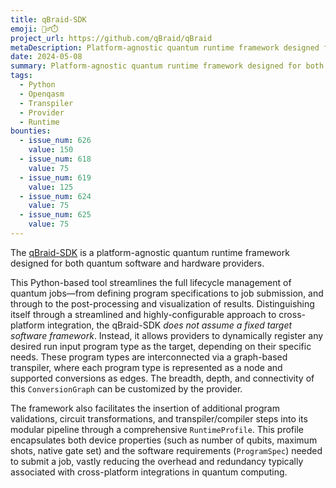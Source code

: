 ```yaml
---
title: qBraid-SDK
emoji: 🏃‍♂️⏱️
project_url: https://github.com/qBraid/qBraid
metaDescription: Platform-agnostic quantum runtime framework designed for both quantum software and hardware providers.
date: 2024-05-08
summary: Platform-agnostic quantum runtime framework designed for both quantum software and hardware providers.
tags:
  - Python
  - Openqasm
  - Transpiler
  - Provider
  - Runtime
bounties:
  - issue_num: 626
    value: 150
  - issue_num: 618
    value: 75
  - issue_num: 619
    value: 125
  - issue_num: 624
    value: 75
  - issue_num: 625
    value: 75
---
```


The [qBraid-SDK](https://github.com/qBraid/qBraid) is a platform-agnostic quantum runtime framework designed for both quantum software and hardware providers.

This Python-based tool streamlines the full lifecycle management of quantum jobs&mdash;from defining program specifications to job submission, and through to the post-processing and visualization of results. Distinguishing itself through a streamlined and highly-configurable approach to cross-platform integration, the qBraid-SDK _does not assume a fixed target software framework_. Instead, it allows providers to dynamically register any desired run input program type as the target, depending on their specific needs. These program types are interconnected via a graph-based transpiler, where each program type is represented as a node and supported conversions as edges. The breadth, depth, and connectivity of this `ConversionGraph` can be customized by the provider.

The framework also facilitates the insertion of additional program validations, circuit transformations, and transpiler/compiler steps into its modular pipeline through a comprehensive `RuntimeProfile`. This profile encapsulates both device properties (such as number of qubits, maximum shots, native gate set) and the software requirements (`ProgramSpec`) needed to submit a job, vastly reducing the overhead and redundancy typically associated with cross-platform integrations in quantum computing.
